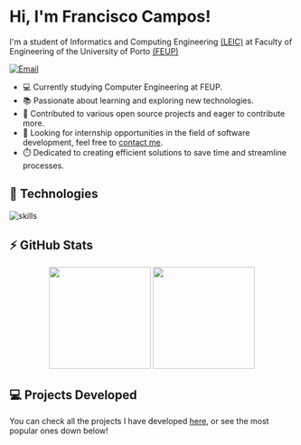 # Hi, I'm Francisco Campos!

I'm a student of Informatics and Computing Engineering [(LEIC)](https://sigarra.up.pt/feup/en/cur_geral.cur_view?pv_curso_id=22841) at Faculty of Engineering of the University of Porto [(FEUP)](https://sigarra.up.pt/feup/pt/web_page.inicial)

[![Email](https://shields.io/badge/gmail-%23EA4335.svg?&style=for-the-badge&logo=gmail&logoColor=white)](mailto:franciscosccampos@gmail.com)

 - 💻 Currently studying Computer Engineering at FEUP.
 - 📚 Passionate about learning and exploring new technologies.
 - 🌟 Contributed to various open source projects and eager to contribute more.
 - 📧 Looking for internship opportunities in the field of software development, feel free to [contact me](mailto:franciscosccampos@gmail.com).
 - ⏱️ Dedicated to creating efficient solutions to save time and streamline processes.

## 🔧 Technologies

![skills](https://skillicons.dev/icons?i=c,cpp,java,py,dart,flutter,androidstudio,html,css,js,php,linux,sqlite,firebase,docker,laravel,postgres,haskell,perl&theme=light)

## ⚡ GitHub Stats

<div align="center">
  <img height="180em" src="https://readme-stats.warengonzaga.com/api?username=francis802&show_icons=true&include_all_commits=true&count_private=true"/>
 <img height="180em" src="https://readme-stats.warengonzaga.com/api/top-langs?username=francis802&layout=compact"/>
</div>

## 💻 Projects Developed

You can check all the projects I have developed [here](PROJECTS.md), or see the most popular ones down below!
